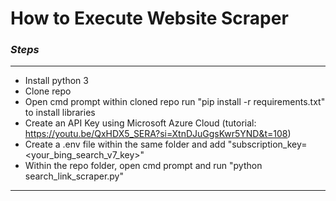 # **How to Execute Website Scraper**
### _Steps_

---
- Install python 3
- Clone repo
- Open cmd prompt within cloned repo run "pip install -r requirements.txt" to install libraries
- Create an API Key using Microsoft Azure Cloud (tutorial: https://youtu.be/QxHDX5_SERA?si=XtnDJuGgsKwr5YND&t=108)
- Create a .env file within the same folder and add "subscription_key=<your_bing_search_v7_key>"
- Within the repo folder, open cmd prompt and run "python search_link_scraper.py"
---



